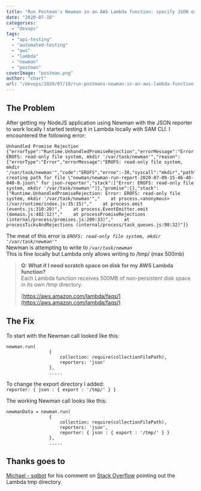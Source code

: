 ```yaml
---
title: "Run Postman's Newman in an AWS Lambda function: specify JSON export location"
date: "2020-07-10"
categories: 
  - "devops"
tags: 
  - "api-testing"
  - "automated-testing"
  - "aws"
  - "lambda"
  - "newman"
  - "postman"
coverImage: "postman.png"
author: "chart"
url: "/devops/2020/07/10/run-postmans-newman-in-an-aws-lambda-function-specify-json-export-location/"
---
```


## The Problem

After getting my NodeJS application using Newman with the JSON reporter to work locally I started testing it in Lambda locally with SAM CLI. I encountered the following error:

```
Unhandled Promise Rejection     {"errorType":"Runtime.UnhandledPromiseRejection","errorMessage":"Error: EROFS: read-only file system, mkdir '/var/task/newman'","reason":{"errorType":"Error","errorMessage":"EROFS: read-only file system, mkdir '/var/task/newman'","code":"EROFS","errno":-30,"syscall":"mkdir","path":"/var/task/newman","help":"error creating path for file \"newman/newman-run-report-2020-07-09-15-46-40-040-0.json\" for json-reporter","stack":["Error: EROFS: read-only file system, mkdir '/var/task/newman'"]},"promise":{},"stack":["Runtime.UnhandledPromiseRejection: Error: EROFS: read-only file system, mkdir '/var/task/newman'","    at process.<anonymous> (/var/runtime/index.js:35:15)","    at process.emit (events.js:310:20)","    at process.EventEmitter.emit (domain.js:482:12)","    at processPromiseRejections (internal/process/promises.js:209:33)","    at processTicksAndRejections (internal/process/task_queues.js:98:32)"]}
```

The meat of this error is _`EROFS: read-only file system, mkdir '/var/task/newman'"`_  
Newman is attempting to write to _`/var/task/newman`_  
This is fine locally but Lambda only allows writing to /tmp/ (max 500mb)

> **Q: What if I need scratch space on disk for my AWS Lambda function?**  
> Each Lambda function receives 500MB of non-persistent disk space in its own /tmp directory.
> 
> [https://aws.amazon.com/lambda/faqs/](https://aws.amazon.com/lambda/faqs/)

## The Fix

To start with the Newman call looked like this:

```
newman.run(
                {
                    collection: require(collectionFilePath),
                    reporters: 'json'
                }, 
                .....
```

To change the export directory I added: `reporter: { json : { export : '/tmp/' } }`  
  
The working Newman call looks like this:

```
newmanData = newman.run(
                {
                    collection: require(collectionFilePath),
                    reporters: 'json',
                    reporter: { json : { export : '/tmp/' } }
                }, 
                .....
```

## Thanks goes to  

[Michael - sqlbot](https://stackoverflow.com/users/1695906/michael-sqlbot) for his comment on [Stack Overflow](https://stackoverflow.com/questions/53810516/getting-error-aws-lambda-erofs-read-only-file-system-open-var-task-assets) pointing out the Lambda tmp directory.
